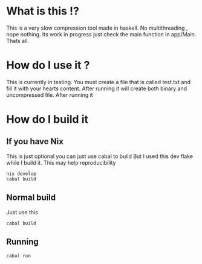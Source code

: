 # What is this !?
This is a very slow compression tool made in haskell.
No multithreading , nope nothing.
Its work in progress just check the main function in app/Main.
Thats all.
# How do I use it ?
This is currently in testing.
You must create a file that is called test.txt and fill it with your hearts content.
After running it will create both binary and uncompressed file.
After running it 
# How do I build it
## If you have Nix
This is just optional you can just use cabal to build
But I used this dev flake while I build it. This may help reproducibility
```
nix develop
cabal build
```
## Normal build
Just use this
```
cabal build
```
## Running 
```
cabal run
```
